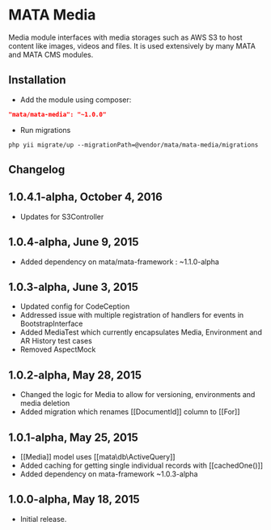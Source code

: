 MATA Media
==========================================

Media module interfaces with media storages such as AWS S3 to host content like images, videos and files. It is used extensively by many MATA and MATA CMS modules.


Installation
------------

- Add the module using composer:

```json
"mata/mata-media": "~1.0.0"
```

-  Run migrations
```
php yii migrate/up --migrationPath=@vendor/mata/mata-media/migrations
```


Changelog
---------

## 1.0.4.1-alpha, October 4, 2016

- Updates for S3Controller

## 1.0.4-alpha, June 9, 2015

- Added dependency on mata/mata-framework : ~1.1.0-alpha

## 1.0.3-alpha, June 3, 2015
- Updated config for CodeCeption
- Addressed issue with multiple registration of handlers for events in BootstrapInterface
- Added MediaTest which currently encapsulates Media, Environment and AR History test cases
- Removed AspectMock

## 1.0.2-alpha, May 28, 2015
- Changed the logic for Media to allow for versioning, environments and media deletion
- Added migration which renames [[DocumentId]] column to [[For]]

## 1.0.1-alpha, May 25, 2015
- [[Media]] model uses [[mata\db\ActiveQuery]]
- Added caching for getting single individual records with [[cachedOne()]]
- Added dependency on mata-framework ~1.0.3-alpha

## 1.0.0-alpha, May 18, 2015

- Initial release.
